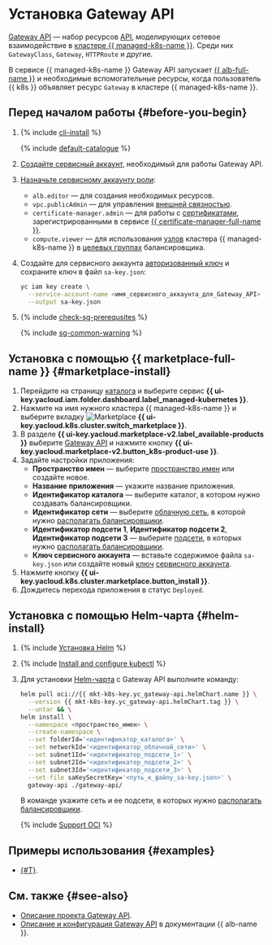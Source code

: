 # Установка Gateway API

[Gateway API](https://github.com/kubernetes-sigs/gateway-api) — набор ресурсов [API](../../glossary/rest-api.md), моделирующих сетевое взаимодействие в [кластере {{ managed-k8s-name }}](../../managed-kubernetes/concepts/index.md#kubernetes-cluster). Среди них `GatewayClass`, `Gateway`, `HTTPRoute` и другие.

В сервисе {{ managed-k8s-name }} Gateway API запускает [{{ alb-full-name }}](../../application-load-balancer/) и необходимые вспомогательные ресурсы, когда пользователь {{ k8s }} объявляет ресурс `Gateway` в кластере {{ managed-k8s-name }}.

## Перед началом работы {#before-you-begin}

1. {% include [cli-install](../cli-install.md) %}

   {% include [default-catalogue](../default-catalogue.md) %}

1. [Создайте сервисный аккаунт](../../iam/operations/sa/create.md), необходимый для работы Gateway API.
1. [Назначьте сервисному аккаунту роли](../../iam/operations/sa/assign-role-for-sa.md):
   * `alb.editor` — для создания необходимых ресурсов.
   * `vpc.publicAdmin` — для управления [внешней связностью](../../vpc/security/index.md#roles-list).
   * `certificate-manager.admin` — для работы с [сертификатами](../../certificate-manager/concepts/index.md#types), зарегистрированными в сервисе [{{ certificate-manager-full-name }}](../../certificate-manager/).
   * `compute.viewer` — для использования [узлов](../../managed-kubernetes/concepts/index.md#node-group) кластера {{ managed-k8s-name }} в [целевых группах](../../application-load-balancer/concepts/target-group.md) балансировщика.
1. Создайте для сервисного аккаунта [авторизованный ключ](../../iam/operations/authorized-key/create.md) и сохраните ключ в файл `sa-key.json`:

   ```bash
   yc iam key create \
     --service-account-name <имя_сервисного_аккаунта_для_Gateway_API> \
     --output sa-key.json
   ```

1. {% include [check-sg-prerequsites](./security-groups/check-sg-prerequsites-lvl3.md) %}

    {% include [sg-common-warning](./security-groups/sg-common-warning.md) %}


## Установка с помощью {{ marketplace-full-name }} {#marketplace-install}

1. Перейдите на страницу [каталога](../../resource-manager/concepts/resources-hierarchy.md#folder) и выберите сервис **{{ ui-key.yacloud.iam.folder.dashboard.label_managed-kubernetes }}**.
1. Нажмите на имя нужного кластера {{ managed-k8s-name }} и выберите вкладку ![Marketplace](../../_assets/console-icons/shopping-cart.svg) **{{ ui-key.yacloud.k8s.cluster.switch_marketplace }}**.
1. В разделе **{{ ui-key.yacloud.marketplace-v2.label_available-products }}** выберите [Gateway API](/marketplace/products/yc/gateway-api) и нажмите кнопку **{{ ui-key.yacloud.marketplace-v2.button_k8s-product-use }}**.
1. Задайте настройки приложения:
   * **Пространство имен** — выберите [пространство имен](../../managed-kubernetes/concepts/index.md#namespace) или создайте новое.
   * **Название приложения** — укажите название приложения.
   * **Идентификатор каталога** — выберите каталог, в котором нужно создавать балансировщики.
   * **Идентификатор сети** — выберите [облачную сеть](../../vpc/concepts/network.md#network), в которой нужно [располагать балансировщики](../../application-load-balancer/concepts/application-load-balancer.md#lb-location).
   * **Идентификатор подсети 1**, **Идентификатор подсети 2**, **Идентификатор подсети 3** — выберите [подсети](../../vpc/concepts/network.md#subnet), в которых нужно [располагать балансировщики](../../application-load-balancer/concepts/application-load-balancer.md#lb-location).
   * **Ключ сервисного аккаунта** — вставьте содержимое файла `sa-key.json` или создайте новый [ключ](../../iam/concepts/authorization/key.md) [сервисного аккаунта](../../iam/concepts/users/service-accounts.md).
1. Нажмите кнопку **{{ ui-key.yacloud.k8s.cluster.marketplace.button_install }}**.
1. Дождитесь перехода приложения в статус `Deployed`.


## Установка с помощью Helm-чарта {#helm-install}

1. {% include [Установка Helm](helm-install.md) %}
1. {% include [Install and configure kubectl](kubectl-install.md) %}
1. Для установки [Helm-чарта](https://helm.sh/docs/topics/charts/) с Gateway API выполните команду:

   
   ```bash
   helm pull oci://{{ mkt-k8s-key.yc_gateway-api.helmChart.name }} \
     --version {{ mkt-k8s-key.yc_gateway-api.helmChart.tag }} \
     --untar && \
   helm install \
     --namespace <пространство_имен> \
     --create-namespace \
     --set folderId='<идентификатор_каталога>' \
     --set networkId='<идентификатор_облачной_сети>' \
     --set subnet1Id='<идентификатор_подсети_1>' \
     --set subnet2Id='<идентификатор_подсети_2>' \
     --set subnet3Id='<идентификатор_подсети_3>' \
     --set-file saKeySecretKey='<путь_к_файлу_sa-key.json>' \
     gateway-api ./gateway-api/
   ```


   В команде укажите сеть и ее подсети, в которых нужно [располагать балансировщики](../../application-load-balancer/concepts/application-load-balancer.md#lb-location).

   {% include [Support OCI](../../_includes/managed-kubernetes/note-helm-experimental-oci.md) %}

## Примеры использования {#examples}

* [{#T}](../../managed-kubernetes/tutorials/marketplace/gateway-api.md).

## См. также {#see-also}

* [Описание проекта Gateway API](https://gateway-api.sigs.k8s.io/).
* [Описание и конфигурация Gateway API](../../application-load-balancer/tools/k8s-gateway-api/index.md) в документации {{ alb-name }}.
